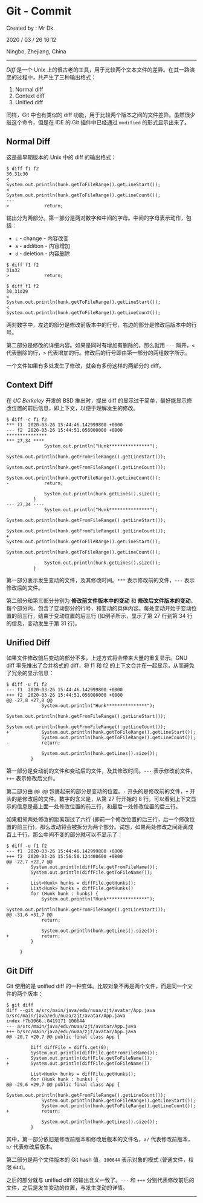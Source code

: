 # Git - Commit

Created by : Mr Dk.

2020 / 03 / 26 16:12

Ningbo, Zhejiang, China

---

*Diff* 是一个 Unix 上的很古老的工具，用于比较两个文本文件的差异。在其一路演变的过程中，共产生了三种输出格式：

1. Normal diff
2. Context diff
3. Unified diff

同样，Git 中也有类似的 diff 功能，用于比较两个版本之间的文件差异。虽然很少敲这个命令，但是在 IDE 的 Git 插件中已经通过 `modified` 的形式显示出来了。

## Normal Diff

这是最早期版本的 Unix 中的 diff 的输出格式：

```console
$ diff f1 f2
30,31c30
<             System.out.println(hunk.getToFileRange().getLineStart());
<             System.out.println(hunk.getToFileRange().getLineCount());
---
>             return;
```

输出分为两部分。第一部分是两对数字和中间的字母。中间的字母表示动作，包括：

* `c` - change - 内容改变
* `a` - addition - 内容增加
* `d` - deletion - 内容删除

```console
$ diff f1 f2
31a32
>             return;
```

```console
$ diff f1 f2
30,31d29
<             System.out.println(hunk.getToFileRange().getLineStart());
<             System.out.println(hunk.getToFileRange().getLineCount());
```

两对数字中，左边的部分是修改前版本中的行号，右边的部分是修改后版本中的行号。

第二部分是修改的详细内容。如果是同时有增加有删除的，那么就用 `---` 隔开，`<` 代表删除的行，`>` 代表增加的行。修改后的行号即由第一部分的两组数字所示。

一个文件如果有多处发生了修改，就会有多份这样的两部分的 diff。

## Context Diff

在 *UC Berkeley* 开发的 BSD 推出时，提出 diff 的显示过于简单，最好能显示修改位置的前后信息，即上下文，以便于理解发生的修改。

```console
$ diff -c f1 f2
*** f1  2020-03-26 15:44:46.142999800 +0800
--- f2  2020-03-26 15:44:51.056000000 +0800
***************
*** 27,34 ****
              System.out.println("Hunk***************");
              System.out.println(hunk.getFromFileRange().getLineStart());
              System.out.println(hunk.getFromFileRange().getLineCount());
              System.out.println(hunk.getToFileRange().getLineCount());
-             return;

              System.out.println(hunk.getLines().size());
          }
--- 27,34 ----
              System.out.println("Hunk***************");
              System.out.println(hunk.getFromFileRange().getLineStart());
              System.out.println(hunk.getFromFileRange().getLineCount());
+             System.out.println(hunk.getToFileRange().getLineStart());
              System.out.println(hunk.getToFileRange().getLineCount());
  
              System.out.println(hunk.getLines().size());
          }
```

第一部分表示发生变动的文件，及其修改时间。`***` 表示修改前的文件，`---` 表示修改后的文件。

第二部分和第三部分分别为 **修改前文件版本中的变动** 和 **修改后文件版本的变动**，每个部分内，包含了变动部分的行号，和变动的具体内容。每处变动开始于变动位置的前三行，结束于变动位置的后三行 (如例子所示，显示了第 27 行到第 34 行的信息，变动发生于第 31 行)。

## Unified Diff

如果文件修改前后变动的部分不多，上述方式将会带来大量的重复显示。GNU diff 率先推出了合并格式的 diff，将 f1 和 f2 的上下文合并在一起显示，从而避免了冗余的显示信息：

```console
$ diff -u f1 f2
--- f1  2020-03-26 15:44:46.142999800 +0800
+++ f2  2020-03-26 15:44:51.056000000 +0800
@@ -27,8 +27,8 @@
             System.out.println("Hunk***************");
             System.out.println(hunk.getFromFileRange().getLineStart());
             System.out.println(hunk.getFromFileRange().getLineCount());
+            System.out.println(hunk.getToFileRange().getLineStart());
             System.out.println(hunk.getToFileRange().getLineCount());
-            return;

             System.out.println(hunk.getLines().size());
         }
```

第一部分是变动前的文件和变动后的文件，及其修改时间。`---` 表示修改前文件，`+++` 表示修改后文件。

第二部分由 `@@ @@` 包裹起来的部分是变动的位置。`-` 开头的是修改前的文件，`+` 开头的是修改后的文件。数字的含义是，从第 27 行开始的 8 行。可以看到上下文显示的信息是最上面一处修改位置的前三行，和最后一处修改位置的后三行。

如果相邻两处修改的距离超过了六行 (即前一个修改位置的后三行，后一个修改位置的前三行)，那么改动将会被拆分为两个部分。试想，如果两处修改之间距离成百上千行，那么中间不变的部分就可以不显示了：

```console
$ diff -u f1 f2
--- f1  2020-03-26 15:44:46.142999800 +0800
+++ f2  2020-03-26 15:56:50.124400600 +0800
@@ -22,7 +22,7 @@
         System.out.println(diffFile.getFromFileName());
         System.out.println(diffFile.getToFileName());

-        List<Hunk> hunks = diffFile.getHunks();
+        List<Hunk> hunks = diffFile.getHunks()
         for (Hunk hunk : hunks) {
             System.out.println("Hunk***************");
             System.out.println(hunk.getFromFileRange().getLineStart());
@@ -31,6 +31,7 @@
             return;

             System.out.println(hunk.getLines().size());
+            return;
         }

     }
```

## Git Diff

Git 使用的是 unified diff 的一种变体。比较对象不再是两个文件，而是同一个文件的两个版本：

```console
$ git diff
diff --git a/src/main/java/edu/nuaa/zjt/avatar/App.java b/src/main/java/edu/nuaa/zjt/avatar/App.java
index f7b1066..0419171 100644
--- a/src/main/java/edu/nuaa/zjt/avatar/App.java
+++ b/src/main/java/edu/nuaa/zjt/avatar/App.java
@@ -20,7 +20,7 @@ public final class App {

         Diff diffFile = diffs.get(0);
         System.out.println(diffFile.getFromFileName());
-        System.out.println(diffFile.getToFileName());
+        System.out.println(diffFile.getToFileName())

         List<Hunk> hunks = diffFile.getHunks();
         for (Hunk hunk : hunks) {
@@ -29,6 +29,7 @@ public final class App {
             System.out.println(hunk.getFromFileRange().getLineCount());
             System.out.println(hunk.getToFileRange().getLineStart());
             System.out.println(hunk.getToFileRange().getLineCount());
+            return;

             System.out.println(hunk.getLines().size());
         }
```

其中，第一部分依旧是修改前版本和修改后版本的文件名，`a/` 代表修改前版本，`b/` 代表修改后版本。

第二部分是两个文件版本的 Git hash 值，`100644` 表示对象的模式 (普通文件，权限 `644`)。

之后的部分就与 unified diff 的输出含义一致了。`---` 和 `+++` 分别代表修改前后的文件，之后是发生变动的位置，与发生变动的详情。

---

